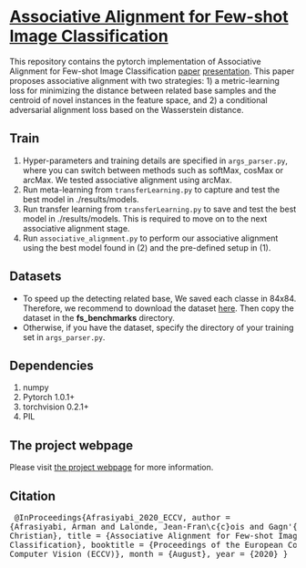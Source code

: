 #  [Associative Alignment for Few-shot Image Classification](https://lvsn.github.io/associative-alignment/) 
 
This repository contains the pytorch implementation of Associative Alignment for Few-shot Image Classification [paper](https://arxiv.org/abs/1912.05094) [presentation](https://github.com/ArmanAfrasiyabi/associative-alignment-fs/blob/master/Associative%20Alignmentfor%20Few-Shot%20Image%20Classification.pdf). This paper proposes associative alignment with two strategies: 1) a metric-learning loss for minimizing the distance between related base samples and the centroid of novel instances in the feature space, and 2) a conditional adversarial alignment loss based on the Wasserstein distance. 

 

## Train 
1. Hyper-parameters and training details are specified in <code>args_parser.py</code>, where you can switch between methods such as softMax, cosMax or arcMax. We tested associative alignment using arcMax.
2. Run meta-learning from <code>transferLearning.py</code> to capture and test the best model in ./results/models.
2. Run transfer learning from <code>transferLearning.py</code> to save and test the best model in ./results/models. This is required to move on to the next  associative alignment stage. 
3. Run <code>associative_alignment.py</code> to perform our associative alignment using the best model found in (2) and the pre-defined setup in (1).



## Datasets
- To speed up the detecting related base, We saved each classe in 84x84. Therefore, we recommend to download the dataset [here](https://github.com/ArmanAfrasiyabi/associative-alignment-fs/blob/master/Associative%20Alignmentfor%20Few-Shot%20Image%20Classification.pdf). Then copy the dataset in the **fs_benchmarks** directory. 
- Otherwise, if you have the dataset, specify the directory of your training set in <code>args_parser.py</code>. 




## Dependencies
1. numpy
2. Pytorch 1.0.1+ 
3. torchvision 0.2.1+
4. PIL


## The project webpage
Please visit [the project webpage](https://lvsn.github.io/associative-alignment/) for more information.

## Citation
</code><pre>
@InProceedings{Afrasiyabi_2020_ECCV,
author = {Afrasiyabi, Arman and Lalonde, Jean-Fran\c{c}ois and Gagn\'{e}, Christian},
title = {Associative Alignment for Few-shot Image Classification},
booktitle = {Proceedings of the European Conference on Computer Vision (ECCV)},
month = {August},
year = {2020}
}
</code></pre>
